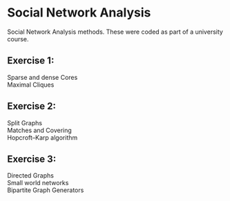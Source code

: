 # Social Network Analysis

Social Network Analysis methods. These were coded as part of a university course.

## Exercise 1:

Sparse and dense Cores\
Maximal Cliques


## Exercise 2:

Split Graphs\
Matches and Covering\
Hopcroft–Karp algorithm


## Exercise 3:

Directed Graphs\
Small world networks\
Bipartite Graph Generators